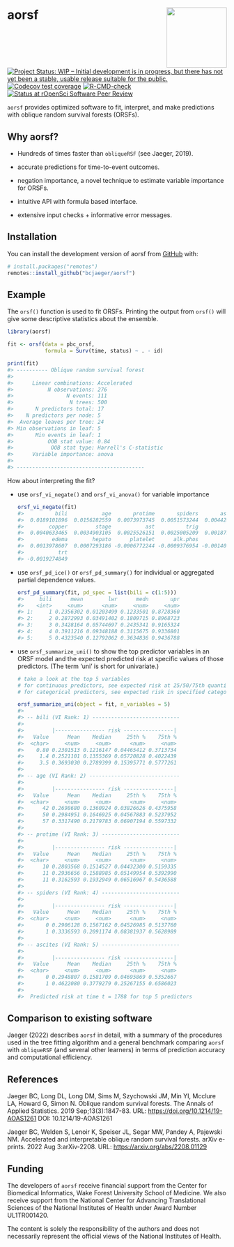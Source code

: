 
<!-- README.md is generated from README.Rmd. Please edit that file -->

# aorsf <a href="https://bcjaeger.github.io/aorsf"><img src="man/figures/logo.png" align="right" height="138" /></a>

<!-- badges: start -->

[![Project Status: WIP – Initial development is in progress, but there
has not yet been a stable, usable release suitable for the
public.](https://www.repostatus.org/badges/latest/wip.svg)](https://www.repostatus.org/#wip)
[![Codecov test
coverage](https://codecov.io/gh/bcjaeger/aorsf/branch/master/graph/badge.svg)](https://app.codecov.io/gh/bcjaeger/aorsf?branch=master)
[![R-CMD-check](https://github.com/bcjaeger/aorsf/workflows/R-CMD-check/badge.svg)](https://github.com/bcjaeger/aorsf/actions)
[![Status at rOpenSci Software Peer
Review](https://badges.ropensci.org/532_status.svg)](https://github.com/ropensci/software-review/issues/532)
<!-- badges: end -->

`aorsf` provides optimized software to fit, interpret, and make
predictions with oblique random survival forests (ORSFs).

## Why aorsf?

-   Hundreds of times faster than `obliqueRSF` (see Jaeger, 2019).

-   accurate predictions for time-to-event outcomes.

-   negation importance, a novel technique to estimate variable
    importance for ORSFs.

-   intuitive API with formula based interface.

-   extensive input checks + informative error messages.

## Installation

You can install the development version of aorsf from
[GitHub](https://github.com/) with:

``` r
# install.packages("remotes")
remotes::install_github("bcjaeger/aorsf")
```

## Example

The `orsf()` function is used to fit ORSFs. Printing the output from
`orsf()` will give some descriptive statistics about the ensemble.

``` r
library(aorsf)

fit <- orsf(data = pbc_orsf,
            formula = Surv(time, status) ~ . - id)

print(fit)
#> ---------- Oblique random survival forest
#> 
#>      Linear combinations: Accelerated
#>           N observations: 276
#>                 N events: 111
#>                  N trees: 500
#>       N predictors total: 17
#>    N predictors per node: 5
#>  Average leaves per tree: 24
#> Min observations in leaf: 5
#>       Min events in leaf: 1
#>           OOB stat value: 0.84
#>            OOB stat type: Harrell's C-statistic
#>      Variable importance: anova
#> 
#> -----------------------------------------
```

How about interpreting the fit?

-   use `orsf_vi_negate()` and `orsf_vi_anova()` for variable importance

    ``` r
    orsf_vi_negate(fit)
    #>          bili           age       protime       spiders       ascites 
    #>  0.0189101896  0.0156282559  0.0073973745  0.0051573244  0.0044280058 
    #>        copper         stage           ast          trig           sex 
    #>  0.0040633465  0.0034903105  0.0025526151  0.0025005209  0.0018753907 
    #>         edema        hepato      platelet      alk.phos          chol 
    #>  0.0013978607  0.0007293186 -0.0006772244 -0.0009376954 -0.0014065430 
    #>           trt 
    #> -0.0019274849
    ```

-   use `orsf_pd_ice()` or `orsf_pd_summary()` for individual or
    aggregated partial dependence values.

    ``` r
    orsf_pd_summary(fit, pd_spec = list(bili = c(1:5)))
    #>     bili      mean        lwr      medn       upr
    #>    <int>     <num>      <num>     <num>     <num>
    #> 1:     1 0.2356302 0.01203499 0.1233501 0.8728360
    #> 2:     2 0.2872993 0.03491402 0.1809715 0.8968723
    #> 3:     3 0.3428164 0.05744697 0.2435341 0.9165324
    #> 4:     4 0.3911216 0.09348188 0.3115675 0.9336801
    #> 5:     5 0.4323540 0.12792062 0.3634836 0.9436788
    ```

-   use `orsf_summarize_uni()` to show the top predictor variables in an
    ORSF model and the expected predicted risk at specific values of
    those predictors. (The term ‘uni’ is short for univariate.)

    ``` r
    # take a look at the top 5 variables 
    # for continuous predictors, see expected risk at 25/50/75th quantile
    # for categorical predictors, see expected risk in specified category

    orsf_summarize_uni(object = fit, n_variables = 5)
    #> 
    #> -- bili (VI Rank: 1) ----------------------------
    #> 
    #>         |---------------- risk ----------------|
    #>   Value      Mean    Median     25th %    75th %
    #>  <char>     <num>     <num>      <num>     <num>
    #>    0.80 0.2301513 0.1216147 0.04465412 0.3713734
    #>     1.4 0.2521101 0.1355369 0.05720828 0.4022439
    #>     3.5 0.3693030 0.2789399 0.15395771 0.5777261
    #> 
    #> -- age (VI Rank: 2) -----------------------------
    #> 
    #>         |---------------- risk ----------------|
    #>   Value      Mean    Median     25th %    75th %
    #>  <char>     <num>     <num>      <num>     <num>
    #>      42 0.2698680 0.1360924 0.03826626 0.4375958
    #>      50 0.2984951 0.1646925 0.04567883 0.5237952
    #>      57 0.3317490 0.2179783 0.06907194 0.5597332
    #> 
    #> -- protime (VI Rank: 3) -------------------------
    #> 
    #>         |---------------- risk ----------------|
    #>   Value      Mean    Median     25th %    75th %
    #>  <char>     <num>     <num>      <num>     <num>
    #>      10 0.2803568 0.1514527 0.04432300 0.5159335
    #>      11 0.2936656 0.1588985 0.05149954 0.5392990
    #>      11 0.3162593 0.1932949 0.06516967 0.5436588
    #> 
    #> -- spiders (VI Rank: 4) -------------------------
    #> 
    #>         |---------------- risk ----------------|
    #>   Value      Mean    Median     25th %    75th %
    #>  <char>     <num>     <num>      <num>     <num>
    #>       0 0.2906128 0.1567162 0.04526985 0.5137760
    #>       1 0.3336593 0.2091174 0.08381937 0.5628989
    #> 
    #> -- ascites (VI Rank: 5) -------------------------
    #> 
    #>         |---------------- risk ----------------|
    #>   Value      Mean    Median     25th %    75th %
    #>  <char>     <num>     <num>      <num>     <num>
    #>       0 0.2948807 0.1581709 0.04695869 0.5352667
    #>       1 0.4622080 0.3779279 0.25267155 0.6586023
    #> 
    #>  Predicted risk at time t = 1788 for top 5 predictors
    ```

## Comparison to existing software

Jaeger (2022) describes `aorsf` in detail, with a summary of the
procedures used in the tree fitting algorithm and a general benchmark
comparing `aorsf` with `obliqueRSF` (and several other learners) in
terms of prediction accuracy and computational efficiency.

## References

Jaeger BC, Long DL, Long DM, Sims M, Szychowski JM, Min YI, Mcclure LA,
Howard G, Simon N. Oblique random survival forests. The Annals of
Applied Statistics. 2019 Sep;13(3):1847-83. URL:
<https://doi.org/10.1214/19-AOAS1261> DOI: 10.1214/19-AOAS1261

Jaeger BC, Welden S, Lenoir K, Speiser JL, Segar MW, Pandey A, Pajewski
NM. Accelerated and interpretable oblique random survival forests. arXiv
e-prints. 2022 Aug 3:arXiv-2208. URL: <https://arxiv.org/abs/2208.01129>

## Funding

The developers of `aorsf` receive financial support from the Center for
Biomedical Informatics, Wake Forest University School of Medicine. We
also receive support from the National Center for Advancing
Translational Sciences of the National Institutes of Health under Award
Number UL1TR001420.

The content is solely the responsibility of the authors and does not
necessarily represent the official views of the National Institutes of
Health.
